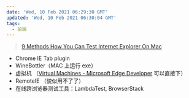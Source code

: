 ```yaml
---
date: 'Wed, 10 Feb 2021 06:29:30 GMT'
updated: 'Wed, 10 Feb 2021 06:30:04 GMT'
tags:
  - 前端
---
```


> [9 Methods How You Can Test Internet Explorer On Mac](https://www.lambdatest.com/blog/9-methods-for-website-testing-with-internet-explorer-on-macos/)

-   Chrome IE Tab plugin
-   WineBottler（MAC 上运行 exe）
-   虚拟机 （[Virtual Machines - Microsoft Edge Developer](https://developer.microsoft.com/en-us/microsoft-edge/tools/vms/) 可以直接下）
-   RemoteIE （貌似用不了了）
-   在线跨浏览器测试工具：LambdaTest, BrowserStack
